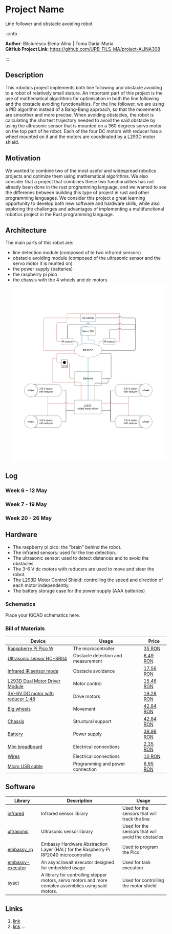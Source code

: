 # Project Name
Line follower and obstacle avoiding robot

:::info 

**Author**: Bilciurescu Elena-Alina | Toma Daria-Maria \
**GitHub Project Link**: https://github.com/UPB-FILS-MA/project-ALINA308

:::

## Description

 This robotics project implements both line following and obstacle avoiding to a robot of relatively small stature. An important part of this project is the use of mathematical algorithms for optimisation in both the line following and the obstacle avoiding functionalities. For the line follower, we are using a PID algorithm instead of a Bang-Bang approach, so that the movements are smoother and more precise. When avoiding obstacles, the robot is calculating the shortest trajectory needed to avoid the said obstacle by using the ultrasonic sensor that is mounted on a 360 degrees servo motor on the top part of he robot. Each of the four DC motors with reducer has a wheel mounted on it and the motors are coordinated by a L293D motor shield.

## Motivation

 We wanted to combine two of the most useful and widespread robotics projects and optimize them using mathematical algorithms. We also consider that a project that combines these two functionalities has not already been done in the rust programming language, and we wanted to see the differenes between building this type of project in rust and other programming languages. We consider this project a great learning opportunity to develop both new software and hardware skills, while also exploring the challenges and advantages of implementing a multifunctional robotics project in the Rust programming language.

## Architecture 

The main parts of this robot are:
- line detection module (composed of te two infrared sensors)
- obstacle avoiding module (composed of the ultrasonic sensor and the servo motor it is munted on)
- the power supply (batteries)
- the raspberry pi pico
- the chassis with the 4 wheels and dc motors
  ![architecture](./architecture.png)

## Log

<!-- write every week your progress here -->

### Week 6 - 12 May

### Week 7 - 19 May

### Week 20 - 26 May

## Hardware

- The raspberry pi pico: the "brain" behind the robot.
- The infrared sensors: used for the line detection.
- The ultrasonic sensor: used to detect distances and to avoid the obstacles.
- The 3-6 V dc motors with reducers are used to move and steer the robot.
- The L293D Motor Control Shield: controlling the speed and direction of each motor independently.
- The battery storage case for the power supply (AAA batteries)
  
### Schematics

Place your KiCAD schematics here.

### Bill of Materials

<!-- Fill out this table with all the hardware components that you might need.

The format is 
```
| [Device](link://to/device) | This is used ... | [price](link://to/store) |

```

-->

| Device | Usage | Price |
|--------|--------|-------|
| [Rapspberry Pi Pico W](https://www.raspberrypi.com/documentation/microcontrollers/raspberry-pi-pico.html) | The microcontroller | [35 RON](https://www.optimusdigital.ro/en/raspberry-pi-boards/12394-raspberry-pi-pico-w.html) |
| [Ultrasonic sensor HC-SR04](https://howtomechatronics.com/tutorials/arduino/ultrasonic-sensor-hc-sr04/) | Obstacle detection and measurement | [6.49 RON](https://www.optimusdigital.ro/ro/senzori-senzori-ultrasonici/9-senzor-ultrasonic-hc-sr04-.html?search_query=ultrasonic&results=51) |
| [Infrared IR sensor mode](https://ai.thestempedia.com/docs/evive/evive-tutorials/what-is-an-ir-sensor/) | Obstacle avoidance | [17.56 RON](https://ardushop.ro/ro/electronica/41-modul-senzor-ir-infrarosu-evita-obstacole.html?search_query=ir+sensor&results=1047) |
| [L293D Dual Motor Driver Module](https://5.imimg.com/data5/PX/UK/MY-1833510/l293d-based-arduino-motor-shield.pdf) | Motor control | [15.46 RON](https://www.optimusdigital.ro/en/pwmservo-controllers/987-l293d-motor-control-shield-motor-drive-expansion-board.html) |
| [3V-6V DC motor with reducer 1:48](https://www.egr.msu.edu/classes/ece480/capstone/spring13/group07/downloads/files/Application_Note_Ted.pdf) | Drive motors | [19.28 RON](https://ardushop.ro/ro/electronica/64-motor-dc-3v-6v-cu-reductor-148.html) |
| [Big wheels](https://www.ourpcb.com/robot-wheels.html) | Movement | [42.84 RON](https://ardushop.ro/ro/home/63-riata-roboti-cauciuc-65mm-diametru.html?search_query=ROATA+ROBOTI&results=73) |
| [Chassis](https://www.futurelearn.com/info/courses/robotics-with-raspberry-pi/0/steps/75882) | Structural support | [42.84 RON](3dprinted) |
| [Battery](https://manlybattery.com/the-essential-guide-to-selecting-batteries-for-robotics/) | Power supply | [39.98 RON](https://onecoolgagdet.com/products/acumulator-li-ion-26650-3-7v-6800mah?variant=48167503462741&currency=RON&utm_medium=product_sync&utm_source=google&utm_content=sag_organic&utm_campaign=sag_organic&gad_source=1&gclid=CjwKCAjw_e2wBhAEEiwAyFFFo-FtlTpKJDm-uLhe_iMoYiMQdYJkTt9NDnGmBGj9qN61KE8tK6fMERoC4cUQAvD_BwE) |
| [Mini breadboard](https://www.kevsrobots.com/resources/how_it_works/breadboards.html) | Electrical connections | [2.35 RON](https://www.optimusdigital.ro/en/breadboards/244-white-mini-breadboard.html?search_query=breadboard&results=413) |
| [Wires](https://blog.sparkfuneducation.com/what-is-jumper-wire) | Electrical connections | [10 RON](https://www.optimusdigital.ro/en/wires-with-connectors/889-set-fire-tata-tata-10p-20-cm.html?search_query=Wires&results=562) |
| [Micro USB cable](https://www.wiringo.com/micro-usb-cable-the-ultimate-guide-on-how-to-choose.html) | Programming and power connection | [6.95 RON](https://www.optimusdigital.ro/en/usb-cables/497-micro-usb-1-m-black-cable.html?search_query=Micro+USB+cable&results=236) |



## Software

| Library | Description | Usage |
|---------|-------------|-------|
| [infrared](https://docs.rs/infrared/latest/infrared/) | Infrared sensor library | Used for the sensors that will track the line |
| [ultrasonic](https://docs.rs/hc-sr04/latest/hc_sr04/) | Ultrasonic sensor library | Used for the sensors that will avoid the obstacles |
| [embassy_rp](https://docs.embassy.dev/embassy-rp/git/rp2040/index.html) | Embassy Hardware Abstraction Layer (HAL) for the Raspberry Pi RP2040 microcontroller | Used to program the Pico |
| [embassy-executor](https://crates.io/crates/embassy-executor) | An async/await executor designed for embedded usage | Used for task execution |
| [syact](https://docs.rs/syact/latest/syact/) | A library for controlling stepper motors, servo motors and more complex assemblies using said motors. | Used for controlling the motor shield |



## Links

<!-- Add a few links that inspired you and that you think you will use for your project -->

1. [link](https://example.com)
2. [link](https://example3.com)
...